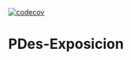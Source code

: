 [![codecov](https://codecov.io/gh/gradaglio/PDEs-Exposicion/branch/main/graph/badge.svg)](https://codecov.io/gh/gradaglio/PDes-Exposicion)


# PDes-Exposicion
